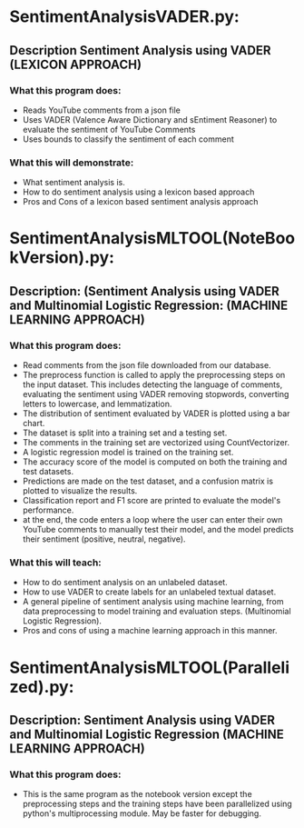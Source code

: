 # SentimentAnalysisVADER.py: 
## Description Sentiment Analysis using VADER (LEXICON APPROACH)

### What this program does:
  * Reads YouTube comments from a json file
  * Uses VADER (Valence Aware Dictionary and sEntiment Reasoner) to evaluate the sentiment of YouTube Comments
  * Uses bounds to classify the sentiment of each comment
  
### What this will demonstrate:
  * What sentiment analysis is.
  * How to do sentiment analysis using a lexicon based approach
  * Pros and Cons of a lexicon based sentiment analysis approach

# SentimentAnalysisMLTOOL(NoteBookVersion).py:
## Description: (Sentiment Analysis using VADER and Multinomial Logistic Regression: (MACHINE LEARNING APPROACH)

### What this program does:
* Read comments from the json file downloaded from our database.
* The preprocess function is called to apply the preprocessing steps on the input dataset. This includes detecting the language of comments, evaluating the sentiment using VADER  removing stopwords, converting letters to lowercase, and lemmatization.
* The distribution of sentiment evaluated by VADER is plotted using a bar chart.
* The dataset is split into a training set and a testing set.
* The comments in the training set are vectorized using CountVectorizer.
* A logistic regression model is trained on the training set.
* The accuracy score of the model is computed on both the training and test datasets.
* Predictions are made on the test dataset, and a confusion matrix is plotted to visualize the results.
* Classification report and F1 score are printed to evaluate the model's performance.
* at the end, the code enters a loop where the user can enter their own YouTube comments to manually test their model, and the model predicts their sentiment (positive, neutral, negative).

### What this will teach:
  * How to do sentiment analysis on an unlabeled dataset.
  * How to use VADER to create labels for an unlabeled textual dataset.
  * A general pipeline of sentiment analysis using machine learning, from data preprocessing to model training and evaluation steps. (Multinomial Logistic Regression).
  * Pros and cons of using a machine learning approach in this manner.


# SentimentAnalysisMLTOOL(Parallelized).py:
## Description: Sentiment Analysis using VADER and Multinomial Logistic Regression (MACHINE LEARNING APPROACH)

### What this program does:
* This is the same program as the notebook version except the preprocessing steps and the training steps have been parallelized using python's multiprocessing module. May be faster for debugging.
